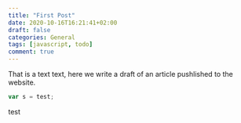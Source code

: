 ```yaml
---
title: "First Post"
date: 2020-10-16T16:21:41+02:00
draft: false
categories: General
tags: [javascript, todo]
comment: true
---
```


That is a text text, here we write a draft of an article pushlished to the website.

```javascript
var s = test;
```

test
